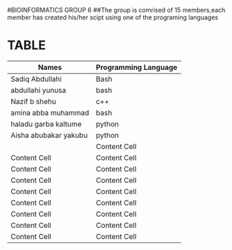 #BIOINFORMATICS GROUP 6
##The group is comrised of 15 members,each member has created his/her scipt using one of the programing languages





# TABLE

| Names  | Programming Language |
| ------------- | ------------- |
| Sadiq Abdullahi  | Bash   |
| abdullahi yunusa | bash  |
| Nazif b shehu   | c++   |
| amina abba muhammad   | bash   |
| haladu garba kaltume   | python   |
|   Aisha abubakar yakubu | python   |
|    | Content Cell  |
| Content Cell  | Content Cell  |
| Content Cell  | Content Cell  |
| Content Cell  | Content Cell  |
| Content Cell  | Content Cell  |
| Content Cell  | Content Cell  |
| Content Cell  | Content Cell  |
| Content Cell  | Content Cell  |
| Content Cell  | Content Cell  |
